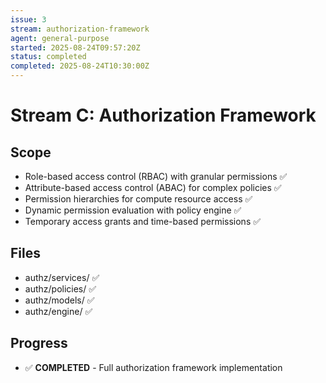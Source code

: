 ```yaml
---
issue: 3
stream: authorization-framework
agent: general-purpose
started: 2025-08-24T09:57:20Z
status: completed
completed: 2025-08-24T10:30:00Z
---
```


# Stream C: Authorization Framework

## Scope
- Role-based access control (RBAC) with granular permissions ✅
- Attribute-based access control (ABAC) for complex policies ✅
- Permission hierarchies for compute resource access ✅
- Dynamic permission evaluation with policy engine ✅
- Temporary access grants and time-based permissions ✅

## Files
- authz/services/ ✅
- authz/policies/ ✅
- authz/models/ ✅
- authz/engine/ ✅

## Progress
- ✅ **COMPLETED** - Full authorization framework implementation